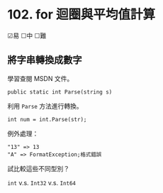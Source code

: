 # 102. for 迴圈與平均值計算

☑易 ☐中 ☐難


## 將字串轉換成數字

學習查閱 MSDN 文件。

```
public static int Parse(string s)
```

利用 `Parse` 方法進行轉換。

```
int num = int.Parse(str);
```

例外處理：

```
"13" => 13
"A" => FormatException;格式錯誤
```

試比較這些不同型別？

`int` v.s. `Int32` v.s. `Int64`

